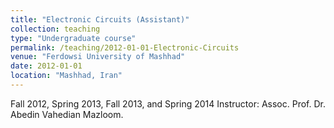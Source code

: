 ```yaml
---
title: "Electronic Circuits (Assistant)"
collection: teaching
type: "Undergraduate course"
permalink: /teaching/2012-01-01-Electronic-Circuits
venue: "Ferdowsi University of Mashhad"
date: 2012-01-01
location: "Mashhad, Iran"
---
```


Fall 2012, Spring 2013, Fall 2013, and Spring 2014
Instructor: Assoc. Prof. Dr. Abedin Vahedian Mazloom. 
